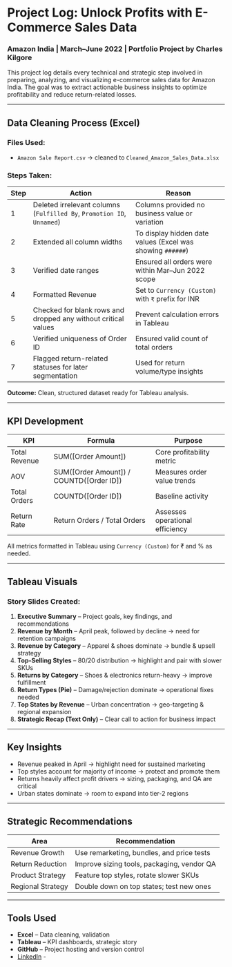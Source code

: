 # Project Log: Unlock Profits with E-Commerce Sales Data
### Amazon India | March–June 2022 | Portfolio Project by Charles Kilgore

This project log details every technical and strategic step involved in preparing, analyzing, and visualizing e-commerce sales data for Amazon India. The goal was to extract actionable business insights to optimize profitability and reduce return-related losses.

---

## Data Cleaning Process (Excel)

### Files Used:
- `Amazon Sale Report.csv` → cleaned to `Cleaned_Amazon_Sales_Data.xlsx`

### Steps Taken:
| Step | Action | Reason |
|------|--------|--------|
| 1 | Deleted irrelevant columns (`Fulfilled By`, `Promotion ID`, `Unnamed`) | Columns provided no business value or variation |
| 2 | Extended all column widths | To display hidden date values (Excel was showing `######`) |
| 3 | Verified date ranges | Ensured all orders were within Mar–Jun 2022 scope |
| 4 | Formatted Revenue | Set to `Currency (Custom)` with `₹` prefix for INR |
| 5 | Checked for blank rows and dropped any without critical values | Prevent calculation errors in Tableau |
| 6 | Verified uniqueness of Order ID | Ensured valid count of total orders |
| 7 | Flagged return-related statuses for later segmentation | Used for return volume/type insights |

**Outcome:** Clean, structured dataset ready for Tableau analysis.

---

## KPI Development

| KPI | Formula | Purpose |
|-----|---------|---------|
| Total Revenue | SUM([Order Amount]) | Core profitability metric |
| AOV | SUM([Order Amount]) / COUNTD([Order ID]) | Measures order value trends |
| Total Orders | COUNTD([Order ID]) | Baseline activity |
| Return Rate | Return Orders / Total Orders | Assesses operational efficiency |

All metrics formatted in Tableau using `Currency (Custom)` for ₹ and % as needed.

---

## Tableau Visuals

### Story Slides Created:
1. **Executive Summary** – Project goals, key findings, and recommendations
2. **Revenue by Month** – April peak, followed by decline → need for retention campaigns
3. **Revenue by Category** – Apparel & shoes dominate → bundle & upsell strategy
4. **Top-Selling Styles** – 80/20 distribution → highlight and pair with slower SKUs
5. **Returns by Category** – Shoes & electronics return-heavy → improve fulfillment
6. **Return Types (Pie)** – Damage/rejection dominate → operational fixes needed
7. **Top States by Revenue** – Urban concentration → geo-targeting & regional expansion
8. **Strategic Recap (Text Only)** – Clear call to action for business impact

---

## Key Insights

- Revenue peaked in April → highlight need for sustained marketing
- Top styles account for majority of income → protect and promote them
- Returns heavily affect profit drivers → sizing, packaging, and QA are critical
- Urban states dominate → room to expand into tier-2 regions

---

## Strategic Recommendations

| Area | Recommendation |
|------|----------------|
| Revenue Growth | Use remarketing, bundles, and price tests |
| Return Reduction | Improve sizing tools, packaging, vendor QA |
| Product Strategy | Feature top styles, rotate slower SKUs |
| Regional Strategy | Double down on top states; test new ones |

---

## Tools Used

- **Excel** – Data cleaning, validation
- **Tableau** – KPI dashboards, strategic story
- **GitHub** – Project hosting and version control
- [LinkedIn](https://www.linkedin.com/in/charles-kilgore-250737142) -


